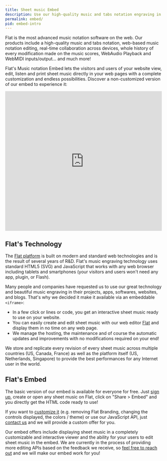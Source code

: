 ```yaml
---
title: Sheet music Embed
description: Use our high-quality music and tabs notation engraving in your web sites and blogs with our customizable and interactive HTML Embed.
permalink: embed/
pid: embed-intro
---
```


Flat is the most advanced music notation software on the web. Our products include a high-quality music and tabs notation, web-based music notation editing, real-time collaboration across devices, whole history of every modification made on the music scores, WebAudio Playback and WebMIDI inputs/output... and much more!

Flat's Music notation Embed lets the visitors and users of your website view, edit, listen and print sheet music directly in your web pages with a complete customization and endless possibilities. Discover a non-customized version of our embed to experience it:

<iframe src="https://flat.io/embed/56ae21579a127715a02901a6?layout=page" allowfullscreen height="450" width="100%" frameBorder="0"></iframe>

## Flat's Technology

The [Flat platform](https://flat.io) is built on modern and standard web technologies and is the result of several years of R&D. Flat's music engraving technology uses standard HTML5 (SVG) and JavaScript that works with any web browser including tablets and smartphones (your visitors and users won't need any app, plugin, or Flash).

Many people and companies have requested us to use our great technology and beautiful music engraving in their projects, apps, softwares, websites, and blogs. That's why we decided it make it available via an embeddable `<iframe>`:

* In a few click or lines or code, you get an interactive sheet music ready to use on your website.
* You can easily create and edit sheet music with our web editor [Flat](https://flat.io) and display them in no time on any web page.
* We manage the hosting, the maintenance and of course the automatic updates and improvements with no modifications required on your end!

We store and replicate every revision of every sheet music across multiple countries (US, Canada, France) as well as the platform itself (US, Netherlands, Singapore) to provide the best performances for any Internet user in the world.

## Flat's Embed

The basic version of our embed is available for everyone for free. Just [sign up](https://flat.io), create or open any sheet music on Flat, click on "Share > Embed" and you directly get the HTML code ready to use!

If you want to [customize it](url-parameters.html) (e.g. removing Flat Branding, changing the controls displayed, the colors / theme) or use our JavaScript API, just [contact us](mailto:developers@flat.io) and we will provide a custom offer for you.

Our embed offers include displaying sheet music in a completely customizable and interactive viewer and the ability for your users to edit sheet music in the embed. We are currently in the process of providing more editing APIs based on the feedback we receive, so [feel free to reach out](mailto:developers@flat.io) and we will make our embed work for you!
